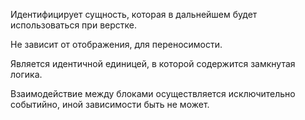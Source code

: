 
Идентифицирует сущность, которая в дальнейшем будет использоваться при верстке. 

Не зависит от отображения, для переносимости.

Является идентичной единицей, в которой содержится замкнутая логика.

Взаимодействие между блоками осуществляется исключительно событийно, иной зависимости быть не может.


